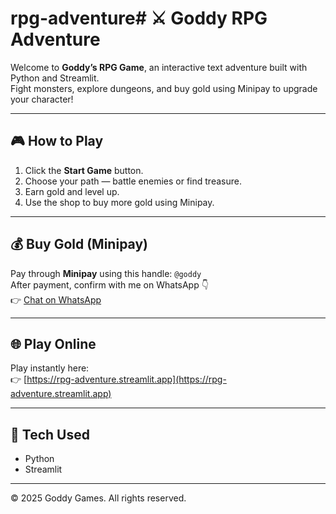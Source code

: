 # rpg-adventure# ⚔️ Goddy RPG Adventure

Welcome to **Goddy’s RPG Game**, an interactive text adventure built with Python and Streamlit.  
Fight monsters, explore dungeons, and buy gold using Minipay to upgrade your character!

---

## 🎮 How to Play
1. Click the **Start Game** button.  
2. Choose your path — battle enemies or find treasure.  
3. Earn gold and level up.  
4. Use the shop to buy more gold using Minipay.

---

## 💰 Buy Gold (Minipay)
Pay through **Minipay** using this handle: `@goddy`  
After payment, confirm with me on WhatsApp 👇  
👉 [Chat on WhatsApp](https://wa.me/2349043459838?text=Hello%20I%20want%20to%20buy%20gold%20in%20your%20RPG%20game)

---

## 🌐 Play Online
Play instantly here:  
👉 [https://rpg-adventure.streamlit.app](https://rpg-adventure.streamlit.app)

---

## 🧠 Tech Used
- Python  
- Streamlit  

---

© 2025 Goddy Games. All rights reserved.
